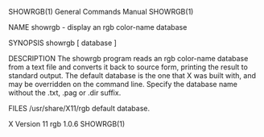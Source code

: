 SHOWRGB(1)                 General Commands Manual                 SHOWRGB(1)

NAME
       showrgb - display an rgb color-name database

SYNOPSIS
       showrgb [ database ]

DESCRIPTION
       The  showrgb program reads an rgb color-name database from a text file
       and converts it back to source form, printing the result  to  standard
       output.   The  default  database is the one that X was built with, and
       may be overridden on the command  line.   Specify  the  database  name
       without the .txt, .pag or .dir suffix.

FILES
       /usr/share/X11/rgb  default database.

X Version 11                      rgb 1.0.6                        SHOWRGB(1)
